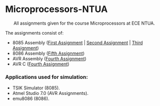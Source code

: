 # Microprocessors-NTUA

<p align="center">All assignments given for the course Microprocessors at ECE NTUA.</p>

The assignments consist of:
  * 8085 Assembly ([First Assignment](https://github.com/natalypeyioti/Microprocessor-Systems/tree/master/1st%20Assignment) | [Second Assignment](https://github.com/natalypeyioti/Microprocessor-Systems/tree/master/2nd%20Assignment) | [Third Assignment](https://github.com/natalypeyioti/Microprocessor-Systems/tree/master/3rd%20Assignment))
  * 8086 Assembly ([Fifth Assignment](https://github.com/natalypeyioti/Microprocessor-Systems/tree/master/5th%20Assignment))
  * AVR Assembly ([Fourth Assignment](https://github.com/natalypeyioti/Microprocessor-Systems/tree/master/4th%20Assignment))
  * AVR C ([Fourth Assignment](https://github.com/natalypeyioti/Microprocessor-Systems/tree/master/4th%20Assignment))

### Applications used for simulation:
* TSIK Simulator (8085).
* Atmel Studio 7.0 (AVR Assignments).
* emu8086 (8086).
